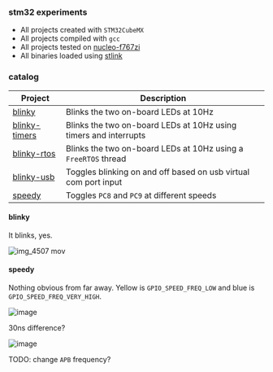 ### stm32 experiments

- All projects created with `STM32CubeMX`
- All projects compiled with `gcc`
- All projects tested on [nucleo-f767zi](http://www.st.com/en/evaluation-tools/nucleo-f767zi.html)
- All binaries loaded using [stlink](https://github.com/texane/stlink)

### catalog

| Project  | Description |
| ------------- | ------------- |
| [blinky](nucleo-f767zi/blinky)         | Blinks the two on-board LEDs at 10Hz  |
| [blinky-timers](nucleo-f767zi/blinky-timers)  | Blinks the two on-board LEDs at 10Hz using timers and interrupts |
| [blinky-rtos](nucleo-f767zi/blinky-rtos)  | Blinks the two on-board LEDs at 10Hz using a `FreeRTOS` thread |
| [blinky-usb](nucleo-f767zi/blinky-usb)  | Toggles blinking on and off based on usb virtual com port input |
| [speedy](nucleo-f767zi/speedy)         | Toggles `PC8` and `PC9` at different speeds  |

#### blinky

It blinks, yes.

![img_4507 mov](https://user-images.githubusercontent.com/118714/31745294-ff07a19e-b416-11e7-883e-374cf1d737e8.gif)

#### speedy

Nothing obvious from far away. Yellow is `GPIO_SPEED_FREQ_LOW` and blue is `GPIO_SPEED_FREQ_VERY_HIGH`.

![image](https://user-images.githubusercontent.com/118714/31745231-be587812-b416-11e7-9500-c52c08ddece3.png)

30ns difference?

![image](https://user-images.githubusercontent.com/118714/31745199-90d0e08c-b416-11e7-8c05-57ac249e44a6.png)

TODO: change `APB` frequency?
